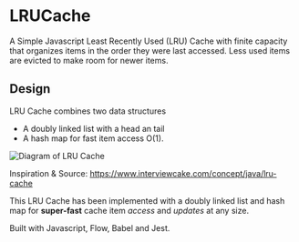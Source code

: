 # LRUCache
A Simple Javascript Least Recently Used (LRU) Cache with finite capacity that organizes items in the order they were last accessed. Less used items are evicted to make room for newer items.

## Design
LRU Cache combines two data structures
- A doubly linked list with a head an tail
- A hash map for fast item access O(1).

![Diagram of LRU Cache](https://www.interviewcake.com/images/svgs/lru_cache__doubly_linked_list.svg?bust=204)

Inspiration & Source: https://www.interviewcake.com/concept/java/lru-cache

This LRU Cache has been implemented with a doubly linked list and hash map for **super-fast** cache item *access* and *updates* at any size.

Built with Javascript, Flow, Babel and Jest.